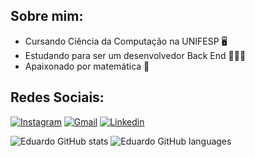 ## Sobre mim:
- Cursando Ciência da Computação na UNIFESP 🖥️
- Estudando para ser um desenvolvedor Back End 👨🏻‍💻
- Apaixonado por matemática 📐

## Redes Sociais:
[![Instagram](https://img.shields.io/badge/Instagram-E4405F?style=for-the-badge&logo=instagram&logoColor=white)](https://instagram.com/ed_arrais)
[![Gmail](https://img.shields.io/badge/Gmail-D14836?style=for-the-badge&logo=gmail&logoColor=white)](mailto:eduardoarrais2013@gmail.com)
[![Linkedin](https://img.shields.io/badge/LinkedIn-0077B5?style=for-the-badge&logo=linkedin&logoColor=white)](https://www.linkedin.com/in/eduardo-lopes-2552b52ab/)

![Eduardo GitHub stats](https://github-readme-stats.vercel.app/api?username=eduardo250905&theme=blue-green)
![Eduardo GitHub languages](https://github-readme-stats.vercel.app/api/top-langs/?username=eduardo250905&theme=blue-green)
